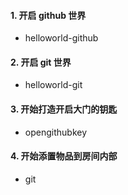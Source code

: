 #### 1. 开启 github 世界
- helloworld-github

#### 2. 开启 git 世界
- helloworld-git

#### 3. 开始打造开启大门的钥匙
- opengithubkey

#### 4. 开始添置物品到房间内部
- git
